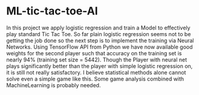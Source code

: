 # ML-tic-tac-toe-AI
In this project we apply logistic regression and train a Model to effectively play standard Tic Tac Toe. So far plain logistic regression
seems not to be getting the job done so the next step is to implement the training via Neural Networks.
Using TensorFlow API from Python we have now available good weights for the second player such that accuracy on the training set
is nearly 94% (training set size = 5442). Though the Player with neural net plays significantly better than the player with
simple logistic regression on, it is still not really satisfactory. I believe statistical methods alone cannot solve even a simple game like
this. Some game analysis combined with MachineLearning is probably needed.